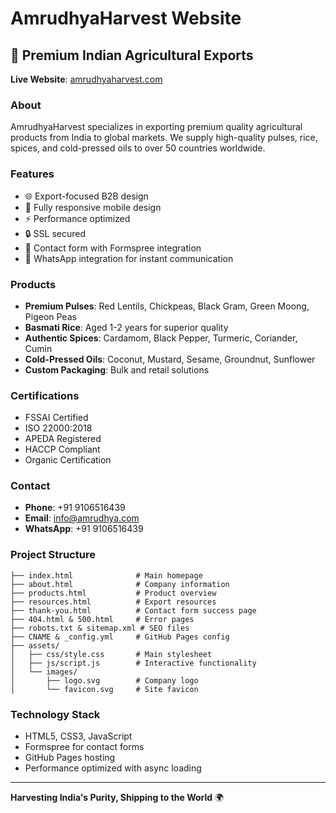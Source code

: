 # AmrudhyaHarvest Website

## 🌾 Premium Indian Agricultural Exports

**Live Website**: [amrudhyaharvest.com](https://amrudhyaharvest.com)

### About
AmrudhyaHarvest specializes in exporting premium quality agricultural products from India to global markets. We supply high-quality pulses, rice, spices, and cold-pressed oils to over 50 countries worldwide.

### Features
- 🌐 Export-focused B2B design
- 📱 Fully responsive mobile design
- ⚡ Performance optimized
- 🔒 SSL secured
- 📧 Contact form with Formspree integration
- 💬 WhatsApp integration for instant communication

### Products
- **Premium Pulses**: Red Lentils, Chickpeas, Black Gram, Green Moong, Pigeon Peas
- **Basmati Rice**: Aged 1-2 years for superior quality
- **Authentic Spices**: Cardamom, Black Pepper, Turmeric, Coriander, Cumin
- **Cold-Pressed Oils**: Coconut, Mustard, Sesame, Groundnut, Sunflower
- **Custom Packaging**: Bulk and retail solutions

### Certifications
- FSSAI Certified
- ISO 22000:2018
- APEDA Registered
- HACCP Compliant
- Organic Certification

### Contact
- **Phone**: +91 9106516439
- **Email**: info@amrudhya.com
- **WhatsApp**: +91 9106516439

### Project Structure
```
├── index.html              # Main homepage
├── about.html              # Company information  
├── products.html           # Product overview
├── resources.html          # Export resources
├── thank-you.html          # Contact form success page
├── 404.html & 500.html     # Error pages
├── robots.txt & sitemap.xml # SEO files
├── CNAME & _config.yml     # GitHub Pages config
├── assets/
│   ├── css/style.css       # Main stylesheet
│   ├── js/script.js        # Interactive functionality
│   └── images/
│       ├── logo.svg        # Company logo
│       └── favicon.svg     # Site favicon
```

### Technology Stack
- HTML5, CSS3, JavaScript
- Formspree for contact forms  
- GitHub Pages hosting
- Performance optimized with async loading

---

**Harvesting India's Purity, Shipping to the World** 🌍